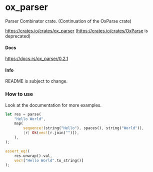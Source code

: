 # ox_parser

Parser Combinator crate. (Continuation of the OxParse crate)

https://crates.io/crates/ox_parser (https://crates.io/crates/OxParse is deprecated)

#### Docs

https://docs.rs/ox_parser/0.2.1

#### Info

README is subject to change.

### How to use
Look at the documentation for more examples.
```Rust
let res = parse(
	"Hello World",
	map(
		sequence!(string("Hello"), spaces(), string("World")),
		|r| Ok(vec![r.join("")]),
	),
);

assert_eq!(
	res.unwrap().val,
	vec!["Hello World".to_string()]
);
```
